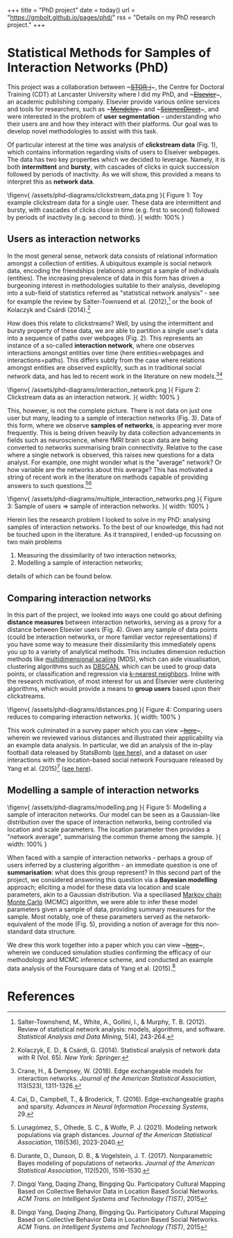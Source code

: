 +++
title = "PhD project"
date = today()
url = "https://gmbolt.github.io/pages/phd/"
rss = "Details on my PhD research project."
+++

# Statistical Methods for Samples of Interaction Networks (PhD)

This project was a collaboration between ~~~<a href="https://www.lancaster.ac.uk/stor-i/" target="_blank">STOR-i</a>~~~, the Centre for Doctoral Training (CDT) at Lancaster University where I did my PhD, and ~~~<a href="https://www.elsevier.com/en-gb" target="_blank">Elsevier</a>~~~, an academic publishing company. Elsevier provide various online services and tools for researchers, such as ~~~<a href="https://www.mendeley.com/" target="_blank">Mendeley</a>~~~ and ~~~<a href="https://www.sciencedirect.com/" target="_blank">ScienceDirect</a>~~~, and were interested in the problem of **user segmentation** - understanding who their users are and how they interact with their platforms. Our goal was to develop novel methodologies to assist with this task.

Of particular interest at the time was analysis of **clickstream data** (Fig. 1), which contains information regarding visits of users to Elseiver webpages. The data has two key properties which we decided to leverage. Namely, it is both **intermittent** and **bursty**, with cascades of clicks in quick succession followed by periods of inactivity. As we will show, this provided a means to interpret this as **network data**. 

\figenv{
    /assets/phd-diagrams/clickstream_data.png
}{
    Figure 1: Toy example clickstream data for a single user. These data are intermittent and bursty, with cascades of clicks close in time (e.g. first to second) followed by periods of inactivity (e.g. second to third).
}{
    width: 100%
}


## Users as interaction networks 

In the most general sense, network data consists of relational information amongst a collection of entities. A ubiquitous example is social network data, encoding the friendships (relations) amongst a sample of individuals (entities). The increasing prevalence of data in this form has driven a burgeoning interest in methodologies suitable to their analysis, developing into a sub-field of statistics referred as "statistical network analysis" - see for example the review by Salter-Townsend et al. (2012),[^salter] or the book of Kolaczyk and Csárdi (2014).[^kolaczyk]

How does this relate to clickstreams? Well, by using the intermittent and bursty property of these data, we are able to partition a single user's data into a sequence of paths over webpages (Fig. 2). This represents an instance of a so-called **interaction network**, where one observes interactions amongst entities over time (here entities=webpages and interactions=paths). This differs subtly from the case where relations amongst entities are observed explicitly, such as in traditional social network data, and has led to recent work in the literature on new models.[^crane][^cai]

\figenv{
    /assets/phd-diagrams/interaction_network.png
}{
    Figure 2: Clickstream data as an interaction network.
}{
    width: 100%
}


This, however, is not the complete picture. There is not data on just one user but many, leading to a sample of interaction networks (Fig. 3). Data of this form, where we observe **samples of networks**, is appearing ever more frequently. This is being driven heavily by data collection advancements in fields such as neuroscience, where fMRI brain scan data are being converted to networks summarising brain connectivity. Relative to the case where a single network is observed, this raises new questions for a data analyst. For example, one might wonder what is the "average" network? Or how variable are the networks about this average? This has motivated a string of recent work in the literature on methods capable of providing answers to such questions.[^luna][^durante]


\figenv{
    /assets/phd-diagrams/multiple_interaction_networks.png
}{
    Figure 3: Sample of users => sample of interaction networks.
}{
    width: 100%
}


Herein lies the research problem I looked to solve in my PhD: analysing samples of interaction networks. To the best of our knowledge, this had not be touched upon in the literature. As it transpired, I ended-up focussing on two main problems
1. Measuring the dissimilarity of two interaction networks;
2. Modelling a sample of interaction networks;

details of which can be found below. 

## Comparing interaction networks 

In this part of the project, we looked into ways one could go about defining **distance measures** between interaction networks, serving as a proxy for a distance between Elsevier users (Fig. 4). Given any sample of data points (could be interaction networks, or more familiar vector representations) if you have some way to measure their dissimilarity this immediately opens you up to a variety of analytical methods. This includes dimension reduction methods like [multidimensional scaling](https://en.wikipedia.org/wiki/Multidimensional_scaling) (MDS), which can aide visualisation, clustering algorithms such as [DBSCAN](https://en.wikipedia.org/wiki/DBSCAN), which can be used to group data points, or classification and regression via [k-nearest neighbors](https://en.wikipedia.org/wiki/K-nearest_neighbors_algorithm). Inline with the research motivation, of most interest for us and Elsevier were clustering algorithms, which would provide a means to **group users** based upon their clickstreams.

\figenv{
    /assets/phd-diagrams/distances.png
}{
    Figure 4: Comparing users reduces to comparing interaction networks.
}{
    width: 100%
}

This work culminated in a survey paper which you can view ~~~<a href="https://arxiv.org/abs/2206.08858" target="_blank">here</a>~~~, wherein we reviewed various distances and illustrated their applicability via an example data analysis. In particular, we did an analysis of the in-play football data released by StatsBomb ([see here](https://github.com/statsbomb/open-data)), and a dataset on user interactions with the location-based social network Foursquare released by Yang et al. (2015)[^yang] ([see here](https://sites.google.com/site/yangdingqi/home/foursquare-dataset)).


## Modelling a sample of interaction networks


\figenv{
    /assets/phd-diagrams/modelling.png
}{
    Figure 5: Modelling a sample of interaciton networks. Our model can be seen as a Gaussian-like distribution over the space of interaction networks, being controlled via location and scale parameters. The location parameter then provides a "network average", summarising the common theme among the sample.
}{
    width: 100%
}

When faced with a sample of interaction networks - perhaps a group of users inferred by a clustering algorithm - an immediate question is one of **summarisation**: what does this group represent? In this second part of the project, we considered answering this question via a **Bayesian modelling** approach; eliciting a model for these data via location and scale parameters, akin to a Gaussian distribution. Via a speciliased [Markov chain Monte Carlo](https://en.wikipedia.org/wiki/Markov_chain_Monte_Carlo ) (MCMC) algorithm, we were able to infer these model parameters given a sample of data, providing summary measures for the sample. Most notably, one of these parameters served as the network-equivalent of the mode (Fig. 5), providing a notion of average for this non-standard data structure. 

We drew this work together into a paper which you can view ~~~<a href="https://arxiv.org/abs/2206.09995" target="_blank">here</a>~~~, wherein we conduced simulation studies confirming the efficacy of our methodology and MCMC inference scheme, and conducted an example data analysis of the Foursquare data of Yang et al. (2015).[^yang]

# References 

[^salter]: Salter-Townshend, M., White, A., Gollini, I., & Murphy, T. B. (2012). Review of statistical network analysis: models, algorithms, and software. *Statistical Analysis and Data Mining*, 5(4), 243-264. 
[^kolaczyk]: Kolaczyk, E. D., & Csárdi, G. (2014). Statistical analysis of network data with R (Vol. 65). *New York: Springer.*
[^yang]: Dingqi Yang, Daqing Zhang, Bingqing Qu. Participatory Cultural Mapping Based on Collective Behavior Data in Location Based Social Networks. *ACM Trans. on Intelligent Systems and Technology (TIST)*, 2015
[^cai]: Cai, D., Campbell, T., & Broderick, T. (2016). Edge-exchangeable graphs and sparsity. *Advances in Neural Information Processing Systems*, 29.
[^crane]: Crane, H., & Dempsey, W. (2018). Edge exchangeable models for interaction networks. *Journal of the American Statistical Association*, 113(523), 1311-1326.
[^luna]: Lunagómez, S., Olhede, S. C., & Wolfe, P. J. (2021). Modeling network populations via graph distances. *Journal of the American Statistical Association*, 116(536), 2023-2040.
[^durante]: Durante, D., Dunson, D. B., & Vogelstein, J. T. (2017). Nonparametric Bayes modeling of populations of networks. *Journal of the American Statistical Association*, 112(520), 1516-1530.
